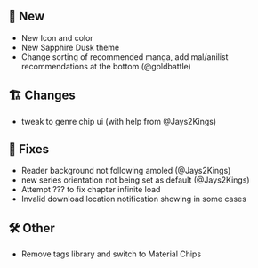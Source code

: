 ## 🥳 New
- New Icon and color
- New Sapphire Dusk theme
- Change sorting of recommended manga, add mal/anilist recommendations at the bottom (@goldbattle)
## 🏗️ Changes
- tweak to genre chip ui (with help from @Jays2Kings)
## 🐜 Fixes
- Reader background not following amoled (@Jays2Kings)
- new series orientation not being set as default (@Jays2Kings)
- Attempt ??? to fix chapter infinite load
- Invalid download location notification showing in some cases
## 🛠️ Other
- Remove tags library and switch to Material Chips